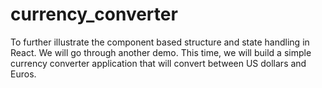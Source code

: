 # currency_converter
To further illustrate the component based structure and state handling in React. We will go through another demo. This time, we will build a simple currency converter application that will convert between US dollars and Euros.
